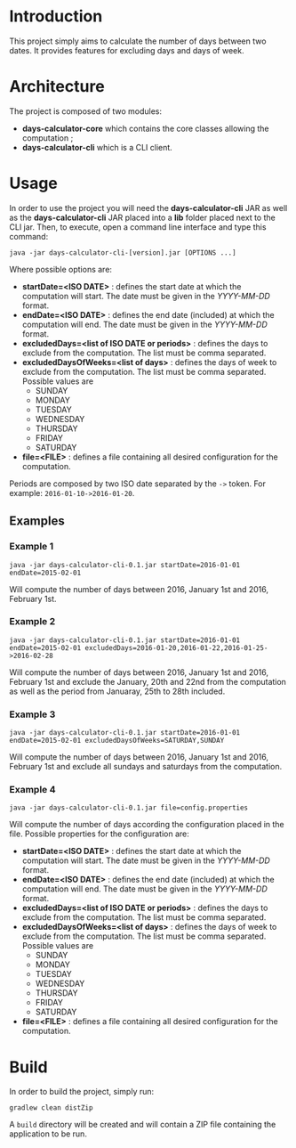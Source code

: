 # Introduction

This project simply aims to calculate the number of days between two dates. It provides features for excluding days and days of week.

# Architecture

The project is composed of two modules:

* **days-calculator-core** which contains the core classes allowing the computation ;
* **days-calculator-cli** which is a CLI client.

# Usage

In order to use the project you will need the **days-calculator-cli** JAR as well as the **days-calculator-cli** JAR placed into a **lib** folder placed next to the CLI jar. Then, to execute, open a command line interface and type this command:

    java -jar days-calculator-cli-[version].jar [OPTIONS ...]

Where possible options are:

* **startDate=&lt;ISO DATE&gt;** : defines the start date at which the computation will start. The date must be given in the *YYYY-MM-DD* format.
* **endDate=&lt;ISO DATE&gt;** : defines the end date (included) at which the computation will end. The date must be given in the *YYYY-MM-DD* format.
* **excludedDays=&lt;list of ISO DATE or periods&gt;** : defines the days to exclude from the computation. The list must be comma separated.
* **excludedDaysOfWeeks=&lt;list of days&gt;** : defines the days of week to exclude from the computation. The list must be comma separated. Possible values are
  * SUNDAY
  * MONDAY
  * TUESDAY
  * WEDNESDAY
  * THURSDAY
  * FRIDAY
  * SATURDAY
* **file=&lt;FILE&gt;** : defines a file containing all desired configuration for the computation.

Periods are composed by two ISO date separated by the `->` token. For example: `2016-01-10->2016-01-20`.

## Examples

### Example 1

    java -jar days-calculator-cli-0.1.jar startDate=2016-01-01 endDate=2015-02-01

Will compute the number of days between 2016, January 1st and 2016, February 1st.

### Example 2

    java -jar days-calculator-cli-0.1.jar startDate=2016-01-01 endDate=2015-02-01 excludedDays=2016-01-20,2016-01-22,2016-01-25->2016-02-28

Will compute the number of days between 2016, January 1st and 2016, February 1st and exclude the January, 20th and 22nd from the computation as well as the period from Januaray, 25th to 28th included.

### Example 3

    java -jar days-calculator-cli-0.1.jar startDate=2016-01-01 endDate=2015-02-01 excludedDaysOfWeeks=SATURDAY,SUNDAY

Will compute the number of days between 2016, January 1st and 2016, February 1st and exclude all sundays and saturdays from the computation.

### Example 4

    java -jar days-calculator-cli-0.1.jar file=config.properties

Will compute the number of days according the configuration placed in the file. Possible properties for the configuration are:

* **startDate=&lt;ISO DATE&gt;** : defines the start date at which the computation will start. The date must be given in the *YYYY-MM-DD* format.
* **endDate=&lt;ISO DATE&gt;** : defines the end date (included) at which the computation will end. The date must be given in the *YYYY-MM-DD* format.
* **excludedDays=&lt;list of ISO DATE or periods&gt;** : defines the days to exclude from the computation. The list must be comma separated.
* **excludedDaysOfWeeks=&lt;list of days&gt;** : defines the days of week to exclude from the computation. The list must be comma separated. Possible values are
  * SUNDAY
  * MONDAY
  * TUESDAY
  * WEDNESDAY
  * THURSDAY
  * FRIDAY
  * SATURDAY
* **file=&lt;FILE&gt;** : defines a file containing all desired configuration for the computation.

# Build

In order to build the project, simply run:

    gradlew clean distZip

A `build` directory will be created and will contain a ZIP file containing the application to be run.